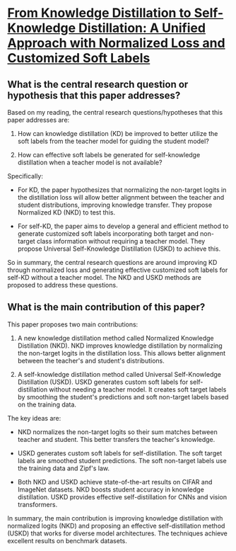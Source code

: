 # [From Knowledge Distillation to Self-Knowledge Distillation: A Unified   Approach with Normalized Loss and Customized Soft Labels](https://arxiv.org/abs/2303.13005)

## What is the central research question or hypothesis that this paper addresses?

 Based on my reading, the central research questions/hypotheses that this paper addresses are:

1) How can knowledge distillation (KD) be improved to better utilize the soft labels from the teacher model for guiding the student model? 

2) How can effective soft labels be generated for self-knowledge distillation when a teacher model is not available?

Specifically:

- For KD, the paper hypothesizes that normalizing the non-target logits in the distillation loss will allow better alignment between the teacher and student distributions, improving knowledge transfer. They propose Normalized KD (NKD) to test this.

- For self-KD, the paper aims to develop a general and efficient method to generate customized soft labels incorporating both target and non-target class information without requiring a teacher model. They propose Universal Self-Knowledge Distillation (USKD) to achieve this.

So in summary, the central research questions are around improving KD through normalized loss and generating effective customized soft labels for self-KD without a teacher model. The NKD and USKD methods are proposed to address these questions.


## What is the main contribution of this paper?

 This paper proposes two main contributions:

1. A new knowledge distillation method called Normalized Knowledge Distillation (NKD). NKD improves knowledge distillation by normalizing the non-target logits in the distillation loss. This allows better alignment between the teacher's and student's distributions. 

2. A self-knowledge distillation method called Universal Self-Knowledge Distillation (USKD). USKD generates custom soft labels for self-distillation without needing a teacher model. It creates soft target labels by smoothing the student's predictions and soft non-target labels based on the training data.

The key ideas are:

- NKD normalizes the non-target logits so their sum matches between teacher and student. This better transfers the teacher's knowledge.

- USKD generates custom soft labels for self-distillation. The soft target labels are smoothed student predictions. The soft non-target labels use the training data and Zipf's law.

- Both NKD and USKD achieve state-of-the-art results on CIFAR and ImageNet datasets. NKD boosts student accuracy in knowledge distillation. USKD provides effective self-distillation for CNNs and vision transformers.

In summary, the main contribution is improving knowledge distillation with normalized logits (NKD) and proposing an effective self-distillation method (USKD) that works for diverse model architectures. The techniques achieve excellent results on benchmark datasets.
